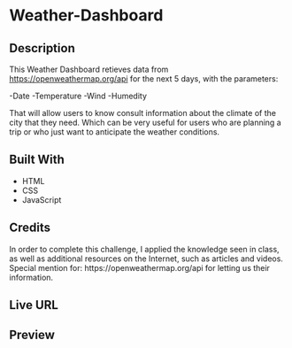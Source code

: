 # Weather-Dashboard

<h2>Description</h2>

This Weather Dashboard retieves data from https://openweathermap.org/api for the next 5 days, with the parameters: 

-Date
-Temperature
-Wind
-Humedity 

That will allow users to know consult information about the climate of the city that they need. Which can be very useful for users who are planning a trip or who just want to anticipate the weather conditions.


<h2>Built With</h2> 

- HTML
- CSS
- JavaScript



<h2>Credits</h2>
In order to complete this challenge, I applied the knowledge seen in class, as well as additional resources on the Internet, such as articles and videos. 
Special mention for: https://openweathermap.org/api for letting us their information. 

<h2>Live URL</h2>


<h2>Preview</h2



